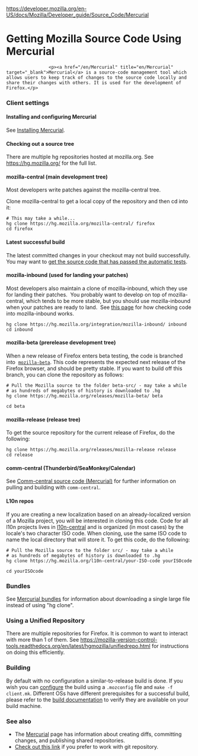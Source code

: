 <a href="https://developer.mozilla.org/en-US/docs/Mozilla/Developer_guide/Source_Code/Mercurial">https://developer.mozilla.org/en-US/docs/Mozilla/Developer_guide/Source_Code/Mercurial</a><div id="articleHeader"><h1>Getting Mozilla Source Code Using Mercurial</h1></div>
  

      
      

    
      
        

          
          

            
            

              

              
              

              

              
              

              
              
                
                  
                    <p><a href="/en/Mercurial" title="en/Mercurial" target="_blank">Mercurial</a> is a source-code management tool which allows users to keep track of changes to the source code locally and share their changes with others. It is used for the development of Firefox.</p>

<h3 id="Client_settings">Client settings</h3>

<h4 id="Installing_and_configuring_Mercurial">Installing and configuring Mercurial</h4>

<p>See <a href="/en/Installing_Mercurial" title="en/Installing_Mercurial" target="_blank">Installing Mercurial</a>.</p>

<h4 id="Checking_out_a_source_tree">Checking out a source tree</h4>

<p>There are multiple hg repositories hosted at mozilla.org. See <a href="https://hg.mozilla.org/" title="https://hg.mozilla.org/" target="_blank">https://hg.mozilla.org/</a> for the full list.</p>

<h4 id="mozilla-central_(main_development_tree)">mozilla-central (main development tree)</h4>

<p>Most developers write patches against the mozilla-central tree.</p>

<p>Clone mozilla-central to get a local copy of the repository and then cd into it:</p>

<pre><code># This may take a while...
hg clone https://hg.mozilla.org/mozilla-central/ firefox
cd firefox</code></pre>

<h4 id="Latest_successful_build">Latest successful build</h4>

<p>The latest committed changes in your checkout may not build successfully. You may want to <a href="/en-US/docs/Developer_Guide/Source_Code/LatestPassingSource" title="https://developer.mozilla.org/En/Developer_Guide/Source_Code/LatestPassingSource" target="_blank">get the source code that has passed the automatic tests</a>.</p>

<h4 id="mozilla-inbound_(used_for_landing_your_patches)">mozilla-inbound (used for landing your patches)</h4>

<p>Most developers also maintain a clone of mozilla-inbound, which they use for landing their patches.  You probably want to develop on top of mozilla-central, which tends to be more stable, but you should use mozilla-inbound when your patches are ready to land.  See <a href="https://wiki.mozilla.org/Tree_Rules/Inbound" title="https://wiki.mozilla.org/Tree_Rules/Inbound" target="_blank">this page</a> for how checking code into mozilla-inbound works.</p>

<pre><code>hg clone https://hg.mozilla.org/integration/mozilla-inbound/ inbound
cd inbound</code></pre>

<h4 id="mozilla-beta_(prerelease_development_tree)">mozilla-beta (prerelease development tree)</h4>

<p>When a new release of Firefox enters beta testing, the code is branched into  <a href="https://hg.mozilla.org/releases/mozilla-beta" title="https://hg.mozilla.org/releases/mozilla-beta" target="_blank"><code>mozilla-beta</code></a>. This code represents the expected next release of the Firefox browser, and should be pretty stable. If you want to build off this branch, you can clone the repository as follows:</p>

<pre><code># Pull the Mozilla source to the folder beta-src/ - may take a while 
# as hundreds of megabytes of history is downloaded to .hg
hg clone https://hg.mozilla.org/releases/mozilla-beta/ beta

cd beta</code></pre>

<h4 id="mozilla-release_(release_tree)">mozilla-release (release tree)</h4>

<p>To get the source repository for the current release of Firefox, do the following:</p>

<pre><code>hg clone https://hg.mozilla.org/releases/mozilla-release release
cd release</code></pre>

<h4 id="comm-central_(ThunderbirdSeaMonkeyCalendar)">comm-central (Thunderbird/SeaMonkey/Calendar)</h4>

<p>See <a href="/En/Developer_Guide/Source_Code/Getting_comm-central" title="En/Comm-central source code (Mercurial)" target="_blank">Comm-central source code (Mercurial)</a> for further information on pulling and building with <code>comm-central</code>.</p>

<h4 id="L10n_repos">L10n repos</h4>

<p>If you are creating a new localization based on an already-localized version of a Mozilla project, you will be interested in cloning this code. Code for all l10n projects lives in <a href="https://hg.mozilla.org/l10n-central" title="https://hg.mozilla.org/l10n-central" target="_blank">l10n-central</a> and is organized (in most cases) by the locale's two character ISO code. When cloning, use the same ISO code to name the local directory that will store it. To get this code, do the following:</p>

<pre><code># Pull the Mozilla source to the folder src/ - may take a while 
# as hundreds of megabytes of history is downloaded to .hg
hg clone https://hg.mozilla.org/l10n-central/your-ISO-code yourISOcode

cd yourISOcode</code></pre>

<h3 id="Bundles">Bundles</h3>

<p>See <a href="/en-US/docs/Developer_Guide/Source_Code/Mercurial/Bundles" title="/en-US/docs/Developer_Guide/Source_Code/Mercurial/Bundles" target="_blank">Mercurial bundles</a> for information about downloading a single large file instead of using "hg clone".</p>

<h3 id="Using_a_Unified_Repository">Using a Unified Repository</h3>

<p>There are multiple repositories for Firefox. It is common to want to interact with more than 1 of them. See <a href="https://mozilla-version-control-tools.readthedocs.org/en/latest/hgmozilla/unifiedrepo.html" target="_blank">https://mozilla-version-control-tools.readthedocs.org/en/latest/hgmozilla/unifiedrepo.html</a> for instructions on doing this efficiently.</p>

<h3 id="Building">Building</h3>

<p>By default with no configuration a similar-to-release build is done. If you wish you can <a href="/en/Configuring_Build_Options" title="en/Configuring_Build_Options" target="_blank">configure</a> the build using a <code>.mozconfig</code> file and <code>make -f client.mk</code>. Different OSs have different prerequisites for a successful build, please refer to the <a href="/en/docs/Developer_Guide/Build_Instructions" title="/en/Build_Instructions" target="_blank">build documentation</a> to verify they are available on your build machine.</p>

<h3 id="See_also">See also</h3>

<ul>
 <li>The <a href="/en/Mercurial" title="en/Mercurial" target="_blank">Mercurial</a> page has information about creating diffs, committing changes, and publishing shared repositories.</li>
 <li><a href="/en-US/docs/Git" target="_blank">Check out this link</a> if you prefer to work with git repository.</li>
</ul>


                  
                
              